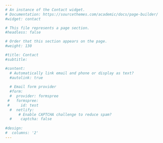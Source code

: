 ```yaml
---
# An instance of the Contact widget.
# Documentation: https://sourcethemes.com/academic/docs/page-builder/
#widget: contact

# This file represents a page section.
#headless: false

# Order that this section appears on the page.
#weight: 130

#title: Contact
#subtitle:

#content:
  # Automatically link email and phone or display as text?
  #autolink: true
  
  # Email form provider
  #form:
  #  provider: formspree
 #   formspree:
 #     id: test
  #  netlify:
      # Enable CAPTCHA challenge to reduce spam?
  #    captcha: false
  
#design:
#  columns: '2'
---
```

